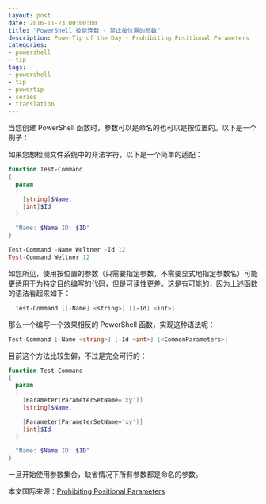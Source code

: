 ```yaml
---
layout: post
date: 2016-11-23 00:00:00
title: "PowerShell 技能连载 - 禁止按位置的参数"
description: PowerTip of the Day - Prohibiting Positional Parameters
categories:
- powershell
- tip
tags:
- powershell
- tip
- powertip
- series
- translation
---
```

当您创建 PowerShell 函数时，参数可以是命名的也可以是按位置的。以下是一个例子：

如果您想检测文件系统中的非法字符，以下是一个简单的适配：

```powershell
function Test-Command
{
  param
  (
    [string]$Name,
    [int]$Id
  )

  "Name: $Name ID: $ID"
}

Test-Command -Name Weltner -Id 12
Test-Command Weltner 12
```

如您所见，使用按位置的参数（只需要指定参数，不需要显式地指定参数名）可能更适用于为特定目的编写的代码，但是可读性更差。这是有可能的，因为上述函数的语法看起来如下：

```powershell
  Test-Command [[-Name] <string>] [[-Id] <int>]
```

那么一个编写一个效果相反的 PowerShell 函数，实现这种语法呢：

```powershell
Test-Command [-Name <string>] [-Id <int>] [<CommonParameters>]
```

目前这个方法比较生僻，不过是完全可行的：

```powershell
function Test-Command
{
  param
  (
    [Parameter(ParameterSetName='xy')]
    [string]$Name,

    [Parameter(ParameterSetName='xy')]
    [int]$Id
  )

  "Name: $Name ID: $ID"
}
```

一旦开始使用参数集合，缺省情况下所有参数都是命名的参数。
<!--more-->
本文国际来源：[Prohibiting Positional Parameters](http://community.idera.com/powershell/powertips/b/tips/posts/prohibiting-positional-parameters)
